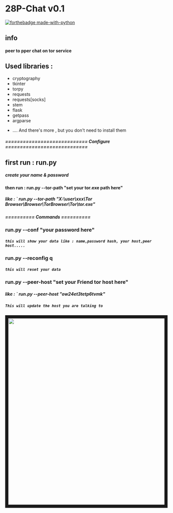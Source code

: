 # 28P-Chat  v0.1
[![forthebadge made-with-python](http://ForTheBadge.com/images/badges/made-with-python.svg)](https://www.python.org/)


## info
####  peer to pper chat on tor service
[Learn about the Tor service]: https://2019.www.torproject.org/about/overview.html.en

## Used libraries :
+ cryptography
+ tkinter
+ torpy
+ requests
+ requests[socks]
+ stem
+ flask
+ getpass
+ argparse
- .... And there's more , but you don't need to install them


##### ============================ Configure ============================

## first run : run.py 
##### create your name & password 
#### then run : run.py  --tor-path "set your tor.exe path here" 
##### like : ` run.py  --tor-path "X:\user\xxx\Tor Browser\Browser\TorBrowser\Tor\tor.exe"

##### ========== Commands ==========
### run.py  --conf "your password here"
##### `this will show your data like : name,password hash, your host,peer host.....`

### run.py  --reconfig  q
##### `this will reset your data`


### run.py  --peer-host  "set your Friend tor host here"
##### like : ` run.py  --peer-host "ow24et3tetp6tvmk"
##### `This will update the host you are talking to`


<img src="https://github.com/JUSTSAIF/28P-Chat/blob/main/pic.png?raw=true" 
border="10" width="600"/>
